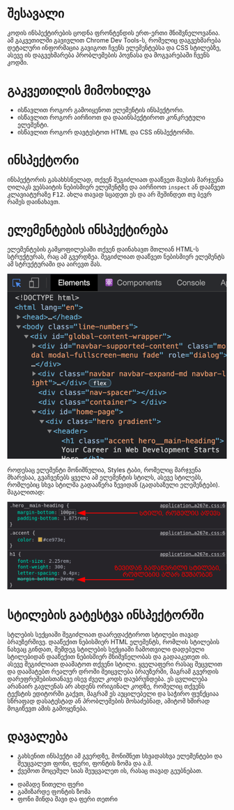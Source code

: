 # შესავალი

კოდის ინსპექტირების ცოდნა ფრონტენდის ერთ-ერთი მნიშვნელოვანია. ამ გაკვეთილში გავივლით Chrome Dev Tools-ს, რომელიც დაგვეხმარება დეტალური ინფორმაცია გავიგოთ ჩვენს ელემენტებსა და CSS სტილებზე, ასევე ის დაგვეხმარება პრობლემების პოვნასა და მოგვარებაში ჩვენს კოდში.


# გაკვეთილის მიმოხილვა

- ისწავლით როგორ გამოიყენოთ ელემენტის ინსპექტორი.
- ისწავლით როგორ აირჩიოთ და დააინსპექტიროთ კონკრეტული ელემენტი.
- ისწავლით როგორ დავტესტოთ HTML და CSS ინსპექტორში.


# ინსპექტორი

ინსპექტორის გასახხსნელად, თქვენ შეგიძლიათ დააწვეთ მაუსის მარჯვენა ღილაკს ვებსაიტის ნებისმიერ ელემენტზე და აირჩიოთ `inspect` ან დააწვეთ კლავიატურაზე <kbd>F12</kbd>. ახლა თავად სცადეთ ეს და არ შეშინდეთ თუ ბევრ რამეს დაინახავთ.


# ელემენტების ინსპექტირება

ელემენტების გამყოფილებაში თქვენ დაინახავთ მთლიან HTML-ს სტრუქტურას, რაც ამ გვერდზეა. შეგიძლიათ დააწვეთ ნებისმიერ ელემენტს ამ სტრუქტურაში და აირევთ მას. 

![inspeqti](https://raw.githubusercontent.com/XazyProject/masala/main/fundamentalebi/4_css_fundamentalebi/html_da_css_inspeqtireba-imgs/01.png?token=GHSAT0AAAAAACMIWC6C4PUYBS4523MVAYO6ZNBSS6A)

როდესაც ელემენტი მონიშნულია, Styles ტაბი, რომელიც მარჯვენა მხარესაა, გვაჩვენებს ყველა ამ ელემენტის სტილს, ასევე სტილებს, რომლებიც სხვა სტილმა გადააწერა ზევიდან (გადახაზული ელემენტები). მაგალითად:

![stilebi](https://raw.githubusercontent.com/XazyProject/masala/main/fundamentalebi/4_css_fundamentalebi/html_da_css_inspeqtireba-imgs/02.png?token=GHSAT0AAAAAACMIWC6CVCPIUYQJFHCQQIF6ZNBSTEQ)


# სტილების გატესტვა ინსპექტორში

სტლების სექციაში შეგიძლიათ დაარედაქტიროთ სტილები თავად ბრაუზერშივე. დააწექით ნებისმიერ HTML ელემენტს, რომლის სტილების ნახვაც გინდათ, შემდეგ სტილების სექციაში ჩამოთვილი დადებული სტილებიდან დააწექით ნებისმიერ მნიშვნელობას და გადააკეთეთ ის. ასევე შეგიძლიათ დაამატოთ თქვენი სტილი. ყველაფერი რასაც შეცვლით და დაამატებთ რეალურ დროში შეიცვლება ბრაუზერში, მაგრამ გვერდის დარეფრეშებისთანავე ისევ ძველ კოდს დაუბრუნდება. ეს ცვლილება არანაირ გავლენას არ ახდენს ორიგინალ კოდზე, რომელიც თქვენს ტექსტის ედიტორში გაქვთ, მაგრამ ეს აუცილებელი და საჭირო ფუნქციაა სწრაფად დასატესტად ან პრობლემების მოსაძებნად, ამიტომ ხშირად მოგიწევთ ამის გამოყენება.


# დავალება

<div className="homework">

- გახსენით ინსპექტი ამ გვერდზე, მონიშნეთ სხვადასხვა ელემენტები და შეუცვალეთ ფონი, ფერი, ფონტის ზომა და ა.შ.
- ქვემოთ მოცემულ სიას შეუცვალეთ ის, რასაც თავად გეუბნებათ.

<ul>
    <li className="pirveli">დამადე წითელი ფერი</li>
    <li className="meore">გამიზარდე ფონტის ზომა</li>
    <li className="mesame">ფონი მინდა შავი და ფერი თეთრი</li>
</ul>

</div>